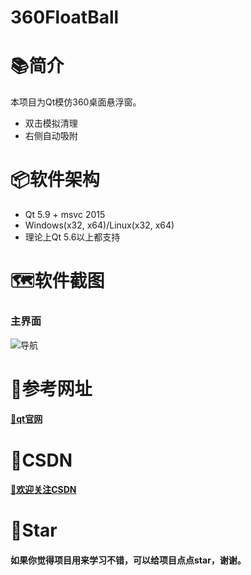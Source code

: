 # 360FloatBall

# 📚简介
本项目为Qt模仿360桌面悬浮窗。
- 双击模拟清理
- 右侧自动吸附

# 📦软件架构
- Qt 5.9 + msvc 2015
- Windows(x32, x64)/Linux(x32, x64) 
- 理论上Qt 5.6以上都支持

# 🗺️软件截图

### 主界面
![导航](https://gitee.com/hudejie/360FloatBall/raw/master/screenshot/demo.gif)


# 📝参考网址

#### [📗qt官网](https://doc.qt.io/)


# 📌CSDN

#### [🎉欢迎关注CSDN](https://blog.csdn.net/qq_25549309)

# 🧡Star

#### 如果你觉得项目用来学习不错，可以给项目点点star，谢谢。
